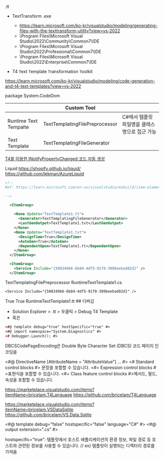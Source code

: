 
.tt


- TextTransform .exe
  - https://learn.microsoft.com/ko-kr/visualstudio/modeling/generating-files-with-the-texttransform-utility?view=vs-2022
  - \Program Files\Microsoft Visual Studio\2022\Community\Common7\IDE
  - \Program Files\Microsoft Visual Studio\2022\Professional\Common7\IDE
  - \Program Files\Microsoft Visual Studio\2022\Enterprise\Common7\IDE






- T4 `T`ext `T`emplate `T`ransformation `T`oolkit

https://learn.microsoft.com/ko-kr/visualstudio/modeling/code-generation-and-t4-text-templates?view=vs-2022


package System.CodeDom

|                       | Custom Tool                    |                                               |
| --------------------- | ------------------------------ | --------------------------------------------- |
| Runtime Text Tempalte | TextTemplatingFilePreprocessor | C#에서 템플릿 파일명을 클래스명으로 접근 가능 |
| Text Template         | TextTemplatingFileGenerator    |                                               |


[T4를 이용한 INotifyPropertyChanged 코드 자동 생성](https://www.sysnet.pe.kr/2/0/1619)

Liquid
https://shopify.github.io/liquid/
https://github.com/lekman/AzureLiquid

``` xml
<!-- 
Ref: https://learn.microsoft.com/en-us/visualstudio/msbuild/item-element-msbuild?view=vs-2022#attributes

-->

  <ItemGroup>
  
    <None Update="TextTemplate1.tt">
      <Generator>TextTemplatingFileGenerator</Generator>
      <LastGenOutput>TextTemplate1.txt</LastGenOutput>
    </None>
    <None Update="TextTemplate1.txt">
      <DesignTime>True</DesignTime>
      <AutoGen>True</AutoGen>
      <DependentUpon>TextTemplate1.tt</DependentUpon>
    </None>
  </ItemGroup>

  <ItemGroup>
    <Service Include="{508349b6-6b84-4df5-91f0-309beebad82d}" />
  </ItemGroup>
```
  <ItemGroup>
    <None Update="RuntimeTextTemplate1.tt">
      <Generator>TextTemplatingFilePreprocessor</Generator>
      <LastGenOutput>RuntimeTextTemplate1.cs</LastGenOutput>
    </None>
  </ItemGroup>

  <ItemGroup>

<!--
Ref:
https://learn.microsoft.com/en-us/previous-versions/visualstudio/visual-studio-2010/bb932394(v=vs.100)

[GuidAttribute("508349B6-6B84-4df5-91F0-309BEEBAD82D")]
[ComVisibleAttribute(true)]
[CLSCompliantAttribute(true)]
public interface STextTemplating
-->
  >
    <Service Include="{508349b6-6b84-4df5-91f0-309beebad82d}" />
  </ItemGroup>

  <ItemGroup>
    <Compile Update="RuntimeTextTemplate1.cs">
      <DesignTime>True</DesignTime>
      <AutoGen>True</AutoGen>
      <DependentUpon>RuntimeTextTemplate1.tt</DependentUpon>
    </Compile>
  </ItemGroup>
## 디버깅

- Solution Explorer > .tt > 우클릭 > Debug T4 Template
- 혹은

``` xml 
<#@ template debug="true" hostSpecific="true" #>
<#@ import namespace="System.Diagnostics" #>
<# Debugger.Launch(); #>
```

DBCSCodePageEncoding은 Double Byte Character Set (DBCS) 코드 페이지 인코딩을

<#@ DirectiveName [AttributeName = "AttributeValue"] ... #>
<# Standard control blocks #> 문장을 포함할 수 있습니다.
<#= Expression control blocks # >표현식을 포함할 수 있습니다.
<#+ Class feature control blocks #>메서드, 필드, 속성을 포함할 수 있습니다.


https://marketplace.visualstudio.com/items?itemName=bricelam.T4Language
https://github.com/bricelam/T4Language


https://marketplace.visualstudio.com/items?itemName=bricelam.VSDataSqlite
https://github.com/bricelam/VS.Data.Sqlite

<#@ template debug="false" hostspecific="false" language="C#" #>
<#@ output extension=".cs" #>


hostspecific="true": 템플릿에서 호스트 애플리케이션의 환경 정보, 파일 경로 등 호스트와 관련된 정보를 사용할 수 있습니다.
    // ex) 템플릿이 실행되는 디렉터리 경로를 가져옴

